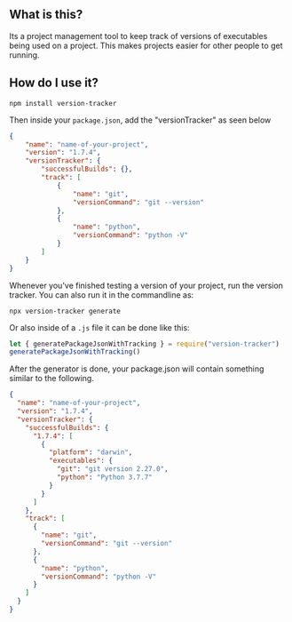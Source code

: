## What is this?

Its a project management tool to keep track of versions of executables being used on a project. This makes projects easier for other people to get running.


## How do I use it?

`npm install version-tracker`

Then inside your `package.json`, add the "versionTracker" as seen below
```json
{
    "name": "name-of-your-project",
    "version": "1.7.4",
    "versionTracker": {
        "successfulBuilds": {},
        "track": [
            {
                "name": "git",
                "versionCommand": "git --version"
            },
            {
                "name": "python",
                "versionCommand": "python -V"
            }
        ]
    }
}
```

Whenever you've finished testing a version of your project, run the version tracker.
You can also run it in the commandline as:
```
npx version-tracker generate
```
Or also inside of a `.js` file it can be done like this:
```js
let { generatePackageJsonWithTracking } = require("version-tracker")
generatePackageJsonWithTracking()
```

After the generator is done, your package.json will contain something similar to the following.
```json
{
  "name": "name-of-your-project",
  "version": "1.7.4",
  "versionTracker": {
    "successfulBuilds": {
      "1.7.4": [
        {
          "platform": "darwin",
          "executables": {
            "git": "git version 2.27.0",
            "python": "Python 3.7.7"
          }
        }
      ]
    },
    "track": [
      {
        "name": "git",
        "versionCommand": "git --version"
      },
      {
        "name": "python",
        "versionCommand": "python -V"
      }
    ]
  }
}
```
